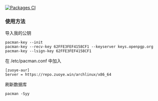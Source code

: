 [![Packages CI](https://github.com/CAB233/myAUR/actions/workflows/build.yml/badge.svg?branch=main)](https://github.com/CAB233/myAUR/actions/workflows/build.yml)

### 使用方法

导入我的公钥

```undefined
pacman-key --init
pacman-key --recv-key 62FFE3FEF4158CF1 --keyserver keys.openpgp.org
pacman-key --lsign-key 62FFE3FEF4158CF1
```

在 /etc/pacman.conf 中加入

```undefined
[zuoye-aur]
Server = https://repo.zuoye.win/archlinux/x86_64
```

刷新数据库
```undefined
pacman -Syy
```